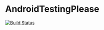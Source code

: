 AndroidTestingPlease
====================
[![Build Status](https://travis-ci.org/farmapromlab/AndroidTestingPlease.svg?branch=master)](http://travis-ci.org/farmapromlab/AndroidTestingPlease)
